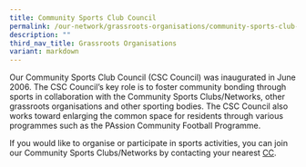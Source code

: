 ```yaml
---
title: Community Sports Club Council
permalink: /our-network/grassroots-organisations/community-sports-club-council/
description: ""
third_nav_title: Grassroots Organisations
variant: markdown
---
```

Our Community Sports Club Council (CSC Council) was inaugurated in June 2006. The CSC Council’s key role is to foster community bonding through sports in collaboration with the Community Sports Clubs/Networks, other grassroots organisations and other sporting bodies. The CSC Council also works toward enlarging the common space for residents through various programmes such as the PAssion Community Football Programme.

If you would like to organise or participate in sports activities, you can join our Community Sports Clubs/Networks by contacting your nearest [CC](https://www.onepa.gov.sg/cc).